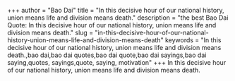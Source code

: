 +++
author = "Bao Dai"
title = "In this decisive hour of our national history, union means life and division means death."
description = "the best Bao Dai Quote: In this decisive hour of our national history, union means life and division means death."
slug = "in-this-decisive-hour-of-our-national-history-union-means-life-and-division-means-death"
keywords = "In this decisive hour of our national history, union means life and division means death.,bao dai,bao dai quotes,bao dai quote,bao dai sayings,bao dai saying,quotes, sayings,quote, saying, motivation"
+++
In this decisive hour of our national history, union means life and division means death.
